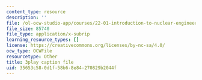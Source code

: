 ```yaml
---
content_type: resource
description: ''
file: /ol-ocw-studio-app/courses/22-01-introduction-to-nuclear-engineering-and-ionizing-radiation-fall-2016/35653c580d1f58b68e84270829b2044f_CjZjVUWMEz0.vtt
file_size: 85740
file_type: application/x-subrip
learning_resource_types: []
license: https://creativecommons.org/licenses/by-nc-sa/4.0/
ocw_type: OCWFile
resourcetype: Other
title: 3play caption file
uid: 35653c58-0d1f-58b6-8e84-270829b2044f
---
```

